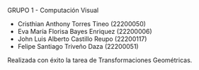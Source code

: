 GRUPO 1 - Computación Visual

- Cristhian Anthony Torres Tineo (22200050)
- Eva María Florisa Bayes Enriquez (22200006)
- John Luis Alberto Castillo Reupo (22200117)
- Felipe Santiago Triveño Daza (22200051)

Realizada con éxito la tarea de Transformaciones Geométricas. 
